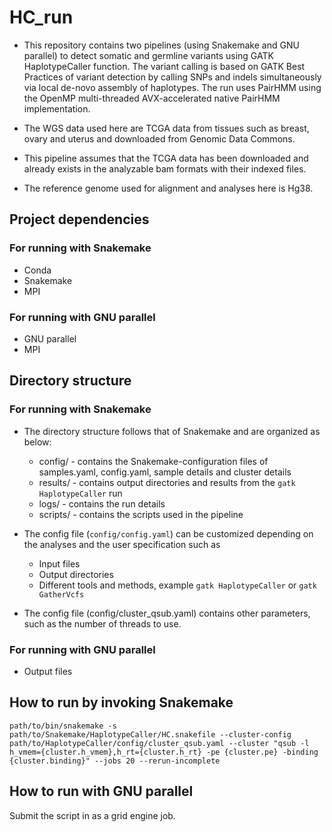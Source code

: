 # HC_run

* This repository contains two pipelines (using Snakemake and GNU parallel) to detect somatic and germline variants using GATK HaplotypeCaller function. The variant calling is based on GATK Best Practices of variant detection by calling SNPs and indels simultaneously via local de-novo assembly of haplotypes. The run uses PairHMM using the OpenMP multi-threaded AVX-accelerated native PairHMM implementation.

* The WGS data used here are TCGA data from tissues such as breast, ovary and uterus and downloaded from Genomic Data Commons.

* This pipeline assumes that the TCGA data has been downloaded and already exists in the analyzable bam formats with their indexed files.

* The reference genome used for alignment and analyses here is Hg38.

## Project dependencies

### For running with Snakemake
- Conda
- Snakemake
- MPI

### For running with GNU parallel
- GNU parallel
- MPI

## Directory structure
### For running with Snakemake

* The directory structure follows that of Snakemake and are organized as below:
  - config/ - contains the Snakemake-configuration files of samples.yaml, config.yaml, sample details and cluster details
  - results/ - contains output directories and results from the ```gatk HaplotypeCaller``` run
  - logs/ - contains the run details
  - scripts/ - contains the scripts used in the pipeline

* The config file (```config/config.yaml```) can be customized depending on the analyses and the user specification such as
  - Input files
  - Output directories
  - Different tools and methods, example
```gatk HaplotypeCaller``` or ```gatk GatherVcfs```

* The config file (config/cluster_qsub.yaml) contains other parameters, such as the number of threads to use.

### For running with GNU parallel
- Output files

## How to run by invoking Snakemake

```
path/to/bin/snakemake -s path/to/Snakemake/HaplotypeCaller/HC.snakefile --cluster-config path/to/HaplotypeCaller/config/cluster_qsub.yaml --cluster "qsub -l h_vmem={cluster.h_vmem},h_rt={cluster.h_rt} -pe {cluster.pe} -binding {cluster.binding}" --jobs 20 --rerun-incomplete
```
## How to run with GNU parallel

Submit the script in as a grid engine job. 
